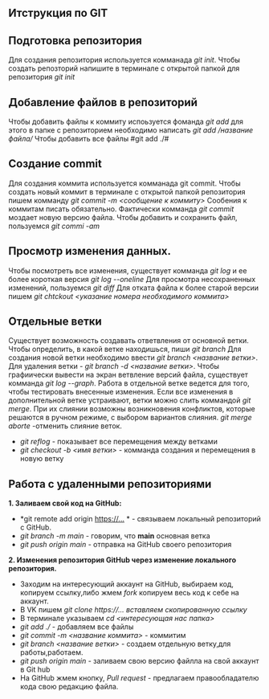 ## Итструкция по GIT

## Подготовка репозитория
Для создания репозитория используется комманада *git init*. Чтобы создать репозторий напишите в терминале с открытой папкой для репозитория *git init*

## Добавление файлов в репозиторий
Чтобы добавить файлы к коммиту испоьзуется фоманда *git add*
для этого в папке с репозиторием необходимо написать *git add /название файла/* 
Чтобы добавить все файлы #git add ./#
 

## Создание commit
Для создания коммита используется комманада git commit. Чтобы создать новый коммит в терминале с открытой папкой репозитория пишем комманду *git commit -m <сообщение к коммиту>* Сообения к коммитам писать обязательно.  Фактически комманда *git commit* моздает новую версию файла. Чтобы добавить и сохранить файл, пользуемся 
*git commi -am*


## Просмотр изменения данных. 
Чтобы посмотреть все изменения, существует комманда *git log* и ее более короткая версия *git log --oneline* Для просмотра несохраненных изменений, пользуемся *git diff*
Для отката файла к более старой версии пишем *git chtckout <указание номера необходимого коммита>*

## Отдельные ветки
Существует возможность создавать ответвления от основной ветки. Чтобы определить, в какой ветке находишься, пиши *git branch* Для создания новой ветки необходимо ввести *git branch <название ветки>*. Для удаления ветки - *git branch -d <название ветки>*. Чтобы графиически вывести на экран ветвление версий файла, существует комманда 
*git log --graph*. Работа в отдельной ветке ведется для того, чтобы тестировать внесенные изменения. Если все изменения в дополнительной ветке устраивают, ветки можно слить коммандой *git merge*. При их слиянии возможны возникновения конфликтов, которые решаются в ручном режиме, с выбором вариантов слияния. *git merge aborte* -отменить слияние веток. 
-  *git reflog* - показывает все перемещения между ветками
-  *git checkout -b <имя ветки>* - комманда создания и перемещения в новую ветку   
 
## Работа с удаленными репозиториями

**1. Заливаем свой код на GitHub:**
- *git remote add origin <https://...> * - связываем локальный репозиторий с GitHub.
- *git branch -m main* - говорим, что **main** основная ветка
- *git push origin main* - отправка на GitHub своего репозитория

**2. Изменения репозитория GitHub через изменение локального репозитория.**
- Заходим на интересующий аккаунт на GitHub, выбираем код, копируем ссылку,либо жмем *fork* копируем весь код к себе на аккаунт.
- В VK пишем *git clone https://... вставляем скопированную ссылку*
- В терминале указываем *cd <интересующая нас папка>*
- *git add ./* - добавляем все файлы
- *git commit -m <название коммита>* - коммитим
- *git branch <название ветки>* - создаем отдельную ветку,для работы,работаем.
- *git push origin main* - заливаем свою версию файлла на свой аккаунт в Git hub
- На GitHub жмем кнопку, *Pull request* - предлагаем правообладателю кода свою редакцию файла. 











